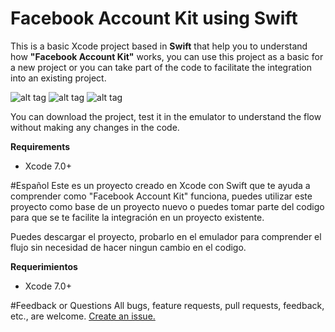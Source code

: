 # Facebook Account Kit using Swift
This is a basic Xcode project based in __Swift__ that help you to understand how __"Facebook Account Kit"__ works, you can use this project as a basic for a new project or you can take part of the code to facilitate the integration into an existing project.

![alt tag](https://elaniin.com/github/ACKI1.PNG) ![alt tag](https://elaniin.com/github/ACKI2.PNG) ![alt tag](https://elaniin.com/github/ACKI3.PNG)

You can download the project, test it in the emulator to understand the flow without making any changes in the code.

__Requirements__
* Xcode 7.0+

#Español
Este es un proyecto creado en Xcode con Swift que te ayuda a comprender como "Facebook Account Kit" funciona, puedes utilizar este proyecto como base de un proyecto nuevo o puedes tomar parte del codigo para que se te facilite la integración en un proyecto existente.

Puedes descargar el proyecto, probarlo en el emulador para comprender el flujo sin necesidad de hacer ningun cambio en el codigo.

__Requerimientos__
* Xcode 7.0+

#Feedback or Questions
All bugs, feature requests, pull requests, feedback, etc., are welcome. [Create an issue.](https://github.com/elaniin/AccountKit-iOS-Swift/issues)
 

